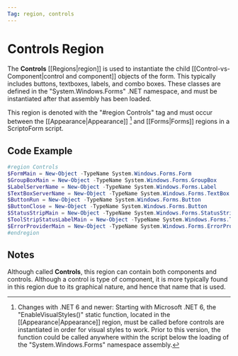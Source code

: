 ```yaml
---
Tag: region, controls
---
```

# Controls Region
The **Controls** [[Regions|region]] is used to instantiate the child [[Control-vs-Component|control and component]] objects of the form.  This typically includes buttons, textboxes, labels, and combo boxes.  These classes are defined in the "System.Windows.Forms" .NET namespace, and must be instantiated after that assembly has been loaded.

This region is denoted with the "#region Controls" tag and must occur between the [[Appearance|Appearance]] [^Note] and [[Forms|Forms]] regions in a ScriptoForm script.
## Code Example
```powershell
#region Controls
$FormMain = New-Object -TypeName System.Windows.Forms.Form
$GroupBoxMain = New-Object -TypeName System.Windows.Forms.GroupBox
$LabelServerName = New-Object -TypeName System.Windows.Forms.Label
$TextBoxServerName = New-Object -TypeName System.Windows.Forms.TextBox
$ButtonRun = New-Object -TypeName System.Windows.Forms.Button
$ButtonClose = New-Object -TypeName System.Windows.Forms.Button
$StatusStripMain = New-Object -TypeName System.Windows.Forms.StatusStrip
$ToolStripStatusLabelMain = New-Object -TypeName System.Windows.Forms.ToolStripStatusLabel
$ErrorProviderMain = New-Object -TypeName System.Windows.Forms.ErrorProvider
#endregion
```
## Notes
Although called **Controls**, this region can contain both components and controls.  Although a control is type of component, it is more typically found in this region due to its graphical nature, and hence that name that is used.

[^Note]:  Changes with .NET 6 and newer:
	Starting with Microsoft .NET 6, the "EnableVisualStyles()" static function, located in the [[Appearance|Appearance]] region, must be called before controls are instantiated in order for visual styles to work.  Prior to this version, the function could be called anywhere within the script below the loading of the "System.Windows.Forms" namespace assembly.